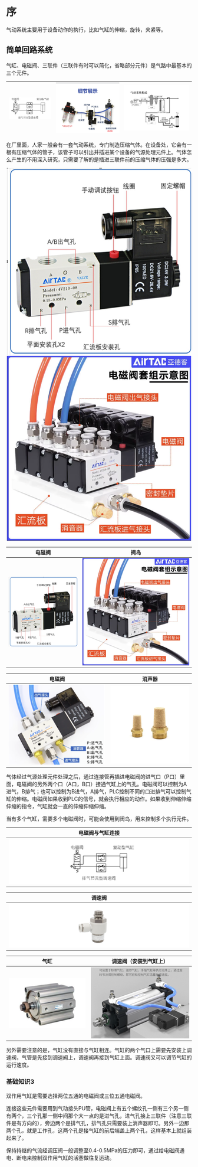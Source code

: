 # 序

气动系统主要用于设备动作的执行，比如气缸的伸缩，旋转，夹紧等。

## 简单回路系统

气缸、电磁阀、三联件（三联件有时可以简化，省略部分元件）是气路中最基本的三个元件。

| ![](static/image-20250421131704580.png) | ![image-20250421132025099](static/image-20250421132025099.png) | ![](static/image-20250425150833372.png) |
| --------------------------------------- | ------------------------------------------------------------ | --------------------------------------- |

在厂里面，人家一般会有一套气动系统，专门制造压缩气体。在设备处，它会有一根有压缩气体的管子，该管子可以引出并插进某个设备的气源处理元件上。气体怎么产生的不用深入研究，只需要了解的是插进三联件前的压缩气体的压强是多大。



<center class="half"> 
<img src="static/image-20250918141506011-1758598326428-3.png" width=500/> 
<img src="static/image-20250923113355637.png" width=500/> 
</center>



|                            电磁阀                            |                  阀岛                   |
| :----------------------------------------------------------: | :-------------------------------------: |
| ![image-20250918141506011](static/image-20250918141506011-1758598326428-3.png) | ![](static/image-20250923113355637.png) |

|                            电磁阀                            |                            消声器                            |
| :----------------------------------------------------------: | :----------------------------------------------------------: |
| ![image-20250923133735919](static/image-20250923133735919.png) | ![image-20250923133806243](static/image-20250923133806243.png) |

气体经过气源处理元件处理之后，通过连接管再插进电磁阀的进气口（P口）里面，电磁阀的另外两个口（A口，B口）接通气缸上的气孔。电磁阀可以控制为A进气，B排气；也可以控制为B进气，A排气，PLC控制不同的口进排气可以控制气缸的伸缩。电磁阀如果收到PLC的信号，就会执行相应的动作。如果收到伸缩伸缩伸缩的指令，气缸就会一直的伸缩伸缩伸缩。

当有多个气缸，需要多个电磁阀时，可能会使用到阀岛，用来控制多个执行元件。

|                       电磁阀与气缸连接                       |
| :----------------------------------------------------------: |
| ![image-20250923140258917](static/image-20250923140258917.png) |

|                            调速阀                            |
| :----------------------------------------------------------: |
| ![image-20250923132805042](static/image-20250923132805042.png) |

|                             气缸                             |                    调速阀（安装到气缸上）                    |
| :----------------------------------------------------------: | :----------------------------------------------------------: |
| ![image-20250923114836530](static/image-20250923114836530.png) | <img src="static/image-20250923115325457.png" style="zoom:67%;" /> |

另外需要注意的是，气缸没有直接与气缸相连。气缸的两个气口上需要先安装上调速阀，气管是先接到调速阀上，调速阀再接到气缸上面。调速阀又可以调节气缸的运行速度。

### 基础知识3

双作用气缸是需要选择两位五通的电磁阀或三位五通电磁阀。

连接这些元件需要用到气动接头PU管，电磁阀上有五个螺纹孔一侧有三个另一侧有两个，三个孔那一侧中间那个大一点的是进气孔，进气孔接上三联件（注意三联件是有方向的），旁边两个是排气孔，排气孔只需要装上消声器即可。另外一边那两个孔，就是工作孔，这两个孔是接气缸的前后端盖上两个孔，这样基本上就组装起来了。

保持持继的气流经调压阀一般调整至0.4-0.5MPa的压力即可，通过给电磁阀通电、断电来控制双作用气缸的活塞做往复运动。















